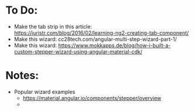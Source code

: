 # To Do:
- Make the tab strip in this article: https://juristr.com/blog/2016/02/learning-ng2-creating-tab-component/
- Make this wizard: cc28tech.com/angular-multi-step-wizard-part-1/
- Make this wizard: https://www.mokkapps.de/blog/how-i-built-a-custom-stepper-wizard-using-angular-material-cdk/

# Notes:
- Popular wizard examples
  - https://material.angular.io/components/stepper/overview
  - 
